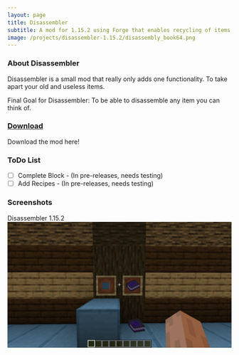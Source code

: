 ```yaml
---
layout: page
title: Disassembler
subtitle: A mod for 1.15.2 using Forge that enables recycling of items in Minecraft
image: /projects/disassembler-1.15.2/disassembly_book64.png
---
```

### About Disassembler
Disassembler is a small mod that really only adds one functionality. To take apart your old and useless items.

Final Goal for Disassembler:
To be able to disassemble any item you can think of.


### [Download](/projects/disassembler-1.15.2/download)
Download the mod here!

### ToDo List
- [ ] Complete Block - (In pre-releases, needs testing)
- [ ] Add Recipes - (In pre-releases, needs testing)

### Screenshots
Disassembler 1.15.2
[![Disassembler 1.15.2](/projects/disassembler-1.15.2/screenshots/disassembler-1.15.2.png "Disassembler 1.15.2")](/projects/disassembler-1.15.2/screenshots/disassembler-1.15.2.png)
